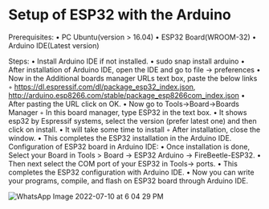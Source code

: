 
# Setup of ESP32 with the Arduino

 Prerequisites:
    • PC Ubuntu(version > 16.04)
    • ESP32 Board(WROOM-32)
    • Arduino IDE(Latest version)
    
 Steps:
    • Install Arduino IDE if not installed.
    • sudo snap install arduino
    • After installation of Arduino IDE, open the IDE and go to file -> preferences
    • Now in the Additional boards manager URLs text box, paste the below links
    ◦ <https://dl.espressif.com/dl/package_esp32_index.json>, <http://arduino.esp8266.com/stable/package_esp8266com_index.json>
    • After pasting the URL click on OK.
    • Now go to Tools->Board->Boards Manager
    ◦ In this board manager, type ESP32 in the text box.
    • It shows esp32 by Espressif systems, select the version (prefer latest one) and then click on install.
    • It will take some time to install
    ◦ After installation, close the window.
    • This completes the ESP32 installation in the Arduino IDE.
 Configuration of ESP32 board in Arduino IDE:
    • Once installation is done, Select your Board in Tools > Board -> ESP32 Arduino -> FireBeetle-ESP32.
    • Then next select the COM port of your ESP32 in Tools-> ports.
    • This completes the ESP32 configuration with Arduino IDE.
    • Now you can write your programs, compile, and flash on ESP32 board through Arduino IDE.

![WhatsApp Image 2022-07-10 at 6 04 29 PM](https://user-images.githubusercontent.com/105910992/178448443-72730d8e-b2e1-4762-b824-2ca43ea28f34.jpeg)
